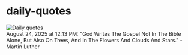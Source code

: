 # daily-quotes
[![Daily quotes](https://github.com/ceepu8/daily-quotes/actions/workflows/daily-quote.yml/badge.svg)](https://github.com/ceepu8/daily-quotes/actions/workflows/daily-quote.yml)<br/>
August 24, 2025 at 12:13 PM: "God Writes The Gospel Not In The Bible Alone, But Also On Trees, And In The Flowers And Clouds And Stars." - Martin Luther
